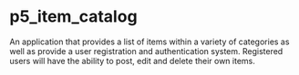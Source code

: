 # p5_item_catalog
An application that provides a list of items within a variety of categories as well as provide a user registration and authentication system. Registered users will have the ability to post, edit and delete their own items.
